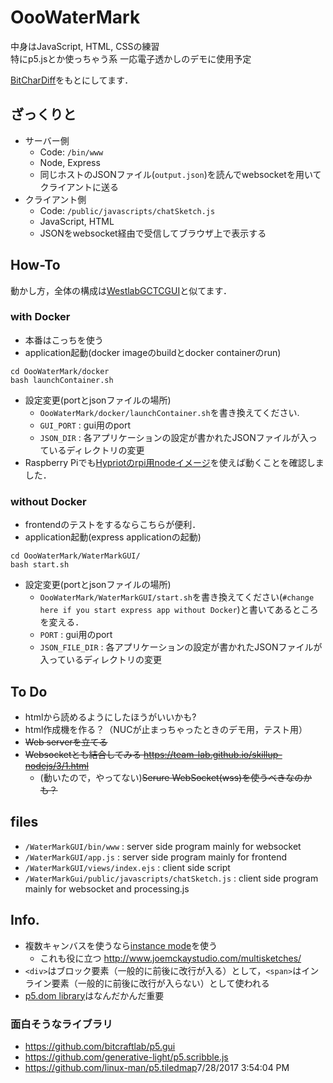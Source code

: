 # OooWaterMark
中身はJavaScript, HTML, CSSの練習  
特にp5.jsとか使っちゃう系
一応電子透かしのデモに使用予定

[BitCharDiff](https://github.com/matzTada/BitCharDiff)をもとにしてます．

## ざっくりと

* サーバー側
	* Code: ```/bin/www```
	* Node, Express
	* 同じホストのJSONファイル(```output.json```)を読んでwebsocketを用いてクライアントに送る
* クライアント側
	* Code: ```/public/javascripts/chatSketch.js```
	* JavaScript, HTML
	* JSONをwebsocket経由で受信してブラウザ上で表示する

## How-To

動かし方，全体の構成は[WestlabGCTCGUI](https://github.com/matzTada/WestlabGCTCGUI#how-to)と似てます．

### with Docker
* 本番はこっちを使う
* application起動(docker imageのbuildとdocker containerのrun) 
```
cd OooWaterMark/docker
bash launchContainer.sh
```
* 設定変更(portとjsonファイルの場所)
	* ```OooWaterMark/docker/launchContainer.sh```を書き換えてください.
	* ```GUI_PORT``` : gui用のport
	* ```JSON_DIR``` : 各アプリケーションの設定が書かれたJSONファイルが入っているディレクトリの変更
* Raspberry Piでも[Hypriotのrpi用nodeイメージ](https://hub.docker.com/r/hypriot/rpi-node/)を使えば動くことを確認しました．

### without Docker
* frontendのテストをするならこちらが便利．
* application起動(express applicationの起動)
```
cd OooWaterMark/WaterMarkGUI/
bash start.sh
```
* 設定変更(portとjsonファイルの場所)
	* ```OooWaterMark/WaterMarkGUI/start.sh```を書き換えてください(```#change here if you start express app without Docker```)と書いてあるところを変える．
	* ```PORT``` : gui用のport
	* ```JSON_FILE_DIR``` : 各アプリケーションの設定が書かれたJSONファイルが入っているディレクトリの変更

## To Do

* htmlから読めるようにしたほうがいいかも?
* html作成機を作る？（NUCが止まっちゃったときのデモ用，テスト用）
* ~~Web serverを立てる~~
* ~~Websocketとも結合してみる <https://team-lab.github.io/skillup-nodejs/3/1.html>~~
	* (動いたので，やってない)~~Serure WebSocket(wss)を使うべきなのかも？~~

## files

* ```/WaterMarkGUI/bin/www``` : server side program mainly for websocket
* ```/WaterMarkGUI/app.js``` : server side program mainly for frontend
* ```/WaterMarkGUI/views/index.ejs``` : client side script
* ```/WaterMarkGui/public/javascripts/chatSketch.js``` : client side program mainly for websocket and processing.js

## Info.

* 複数キャンバスを使うなら[instance mode](https://github.com/processing/p5.js/wiki/p5.js-overview#instantiation--namespace)を使う
	* これも役に立つ <http://www.joemckaystudio.com/multisketches/> 
* ```<div>```はブロック要素（一般的に前後に改行が入る）として，```<span>```はインライン要素（一般的に前後に改行が入らない）として使われる
* [p5.dom library](https://github.com/processing/p5.js/wiki/Beyond-the-canvas)はなんだかんだ重要

### 面白そうなライブラリ

* <https://github.com/bitcraftlab/p5.gui>
* <https://github.com/generative-light/p5.scribble.js>
* <https://github.com/linux-man/p5.tiledmap>7/28/2017 3:54:04 PM 
